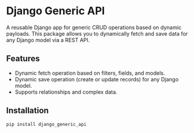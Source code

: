# Django Generic API

A reusable Django app for generic CRUD operations based on dynamic payloads. This package allows you to dynamically fetch and save data for any Django model via a REST API.

## Features

- Dynamic fetch operation based on filters, fields, and models.
- Dynamic save operation (create or update records) for any Django model.
- Supports relationships and complex data.

## Installation

```bash
pip install django_generic_api
```
